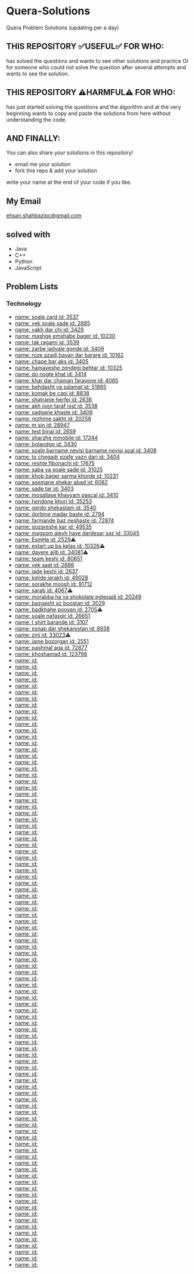 # Quera-Solutions
Quera Problem Solutions (updating per a day)

## THIS REPOSITORY :white_check_mark:USEFUL:white_check_mark: FOR WHO:
has solved the questions and wants to see other solutions and practice Or for someone who could not solve the question after several attempts and wants to see the solution.

## THIS REPOSITORY :warning:HARMFUL:warning: FOR WHO:
has just started solving the questions and the algorithm and at the very beginning wants to copy and paste the solutions from here without understanding the code.

## AND FINALLY:
You can also share your solutions in this repository!
- email me your solution
- fork this repo & add your solution

write your name at the end of your code if you like.

## My Email
ehsan.shahbazipc@gmail.com

## solved with
- Java
- C++
- Python
- JavaScript

## Problem Lists
### Technology
- [name: soale zard id: 3537](https://quera.org/problemset/3537/)
- [name: yek soale sade id: 2885](https://quera.org/problemset/2885/)
- [name: yakh dar chi id: 3429](https://quera.org/problemset/3429/)
- [name: mashge emshabe bager id: 10230](https://quera.org/problemset/10230/)
- [name: tak ragami id: 3539](https://quera.org/problemset/3539/)
- [name: zarbe jadvale gonde id: 3409](https://quera.org/problemset/3409/)
- [name: roze azadi bayan dar barare id: 10162](https://quera.org/problemset/10162/)
- [name: chape bar aks id: 3405](https://quera.org/problemset/3405/)
- [name: hamayeshe zendegi behtar id: 10325](https://quera.org/problemset/10325/)
- [name: do nogte khat id: 3414](https://quera.org/problemset/3414/)
- [name: khar dar chaman faravone id: 4065](https://quera.org/problemset/4065/)
- [name: behdasht va salamat id: 51865](https://quera.org/problemset/51865/)
- [name: komak be capi id: 8838](https://quera.org/problemset/8838/)
- [name: shatranje herfei id: 2636](https://quera.org/problemset/2636/)
- [name: akh joon taraf nist id: 3538](https://quera.org/problemset/3538/)
- [name: sadgane khaste id: 3406](https://quera.org/problemset/3406/)
- [name: rezhime sakht id: 20256](https://quera.org/problemset/20256/)
- [name: m sin id: 28947](https://quera.org/problemset/28947/)
- [name: test binai id: 2659](https://quera.org/problemset/2659/)
- [name: sharzhe mmobile id: 17244](https://quera.org/problemset/17244/)
- [name: bolandgo id: 3430](https://quera.org/problemset/3430/)
- [name: soale barname nevisi barname nevisi soal id: 3408](https://quera.org/problemset/3408/)
- [name: to chegadr ezafe vazn dari id: 3404](https://quera.org/problemset/3404/)
- [name: reshte fibonachi id: 17675](https://quera.org/problemset/17675/)
- [name: saba va soale sade id: 31025](https://quera.org/problemset/31025/)
- [name: khob bager sarma khorde id: 10231](https://quera.org/problemset/10231/)
- [name: asemane shekar abad id: 6082](https://quera.org/problemset/6082/)
- [name: sade tar id: 3403](https://quera.org/problemset/3403/)
- [name: mosallase khayyam pascal id: 3410](https://quera.org/problemset/3410/)
- [name: hendone khori id: 35253](https://quera.org/problemset/35253/)
- [name: gerdo shekastam id: 3540](https://quera.org/problemset/3540/)
- [name: dorbine madar baste id: 2794](https://quera.org/problemset/2794/)
- [name: farmande baz neshaste id:  72874](https://quera.org/problemset/72874/)
- [name: gozareshe kar id:  49535](https://quera.org/problemset/49535/)
- [name: magsom aleyh haye dardesar saz id:  33045](https://quera.org/problemset/33045/)
- [name: EsmHa id: 2529](https://quera.org/problemset/2529/):warning:
- [name: estart up ba kelas id: 10326](https://quera.org/problemset/10326/):warning:
- [name: dayere ajib id: 34081](https://quera.org/problemset/34081/):warning:
- [name: team keshi id: 80651](https://quera.org/problemset/80651/)
- [name: yek saat id: 2886](https://quera.org/problemset/2886/)
- [name: jade keshi id: 2637](https://quera.org/problemset/2637/)
- [name: kelide jerakh id: 49028](https://quera.org/problemset/49028/)
- [name: sorakhe moosh id: 91712](https://quera.org/problemset/91712/)
- [name: sarab id: 4067](https://quera.org/problemset/4067/):warning:
- [name: morabba ha va shokolate egtesadi id: 20249](https://quera.org/problemset/20249/)
- [name: bazgasht az boostan id: 3029](https://quera.org/problemset/3029/)
- [name: badkhahe pooyan id: 2705](https://quera.org/problemset/2705/):warning:
- [name: soale nafasgir id: 26651](https://quera.org/problemset/26651/)
- [name: t shirt barande id: 3107](https://quera.org/problemset/3107/)
- [name: esnap dar shekarestan id: 8938](https://quera.org/problemset/8938/)
- [name: zini id: 33023](https://quera.org/problemset/33023/):warning:
- [name: jame bozorgan id: 2551](https://quera.org/problemset/2551/)
- [name: pashmal aga id: 72877](https://quera.org/problemset/72877/)
- [name: khoshamad id: 123798](https://quera.org/problemset/123798/)
- [name:  id: ]()
- [name:  id: ]()
- [name:  id: ]()
- [name:  id: ]()
- [name:  id: ]()
- [name:  id: ]()
- [name:  id: ]()
- [name:  id: ]()
- [name:  id: ]()
- [name:  id: ]()
- [name:  id: ]()
- [name:  id: ]()
- [name:  id: ]()
- [name:  id: ]()
- [name:  id: ]()
- [name:  id: ]()
- [name:  id: ]()
- [name:  id: ]()
- [name:  id: ]()
- [name:  id: ]()
- [name:  id: ]()
- [name:  id: ]()
- [name:  id: ]()
- [name:  id: ]()
- [name:  id: ]()
- [name:  id: ]()
- [name:  id: ]()
- [name:  id: ]()
- [name:  id: ]()
- [name:  id: ]()
- [name:  id: ]()
- [name:  id: ]()
- [name:  id: ]()
- [name:  id: ]()
- [name:  id: ]()
- [name:  id: ]()
- [name:  id: ]()
- [name:  id: ]()
- [name:  id: ]()
- [name:  id: ]()
- [name:  id: ]()
- [name:  id: ]()
- [name:  id: ]()
- [name:  id: ]()
- [name:  id: ]()
- [name:  id: ]()
- [name:  id: ]()
- [name:  id: ]()
- [name:  id: ]()
- [name:  id: ]()
- [name:  id: ]()
- [name:  id: ]()
- [name:  id: ]()
- [name:  id: ]()
- [name:  id: ]()
- [name:  id: ]()
- [name:  id: ]()
- [name:  id: ]()
- [name:  id: ]()
- [name:  id: ]()
- [name:  id: ]()
- [name:  id: ]()
- [name:  id: ]()
- [name:  id: ]()
- [name:  id: ]()
- [name:  id: ]()
- [name:  id: ]()
- [name:  id: ]()
- [name:  id: ]()
- [name:  id: ]()
- [name:  id: ]()
- [name:  id: ]()
- [name:  id: ]()
- [name:  id: ]()
- [name:  id: ]()
- [name:  id: ]()
- [name:  id: ]()
- [name:  id: ]()
- [name:  id: ]()
- [name:  id: ]()
- [name:  id: ]()
- [name:  id: ]()
- [name:  id: ]()
- [name:  id: ]()
- [name:  id: ]()
- [name:  id: ]()
- [name:  id: ]()
- [name:  id: ]()
- [name:  id: ]()
- [name:  id: ]()
- [name:  id: ]()
- [name:  id: ]()
- [name:  id: ]()
- [name:  id: ]()
- [name:  id: ]()
- [name:  id: ]()

